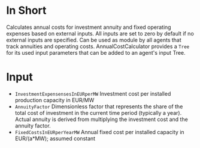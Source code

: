 # In Short

Calculates annual costs for investment annuity and fixed operating expenses based on external inputs.
All inputs are set to zero by default if no external inputs are specified.
Can be used as module by all agents that track annuities and operating costs.
AnnualCostCalculator provides a `Tree` for its used input parameters that can be added to an agent's input Tree.

# Input

* `InvestmentExpensensesInEURperMW` Investment cost per installed production capacity in EUR/MW
* `AnnuityFactor` Dimensionless factor that represents the share of the total cost of investment in the current time period (typically a year). Actual annuity is derived from multiplying the investment cost and the annuity factor.
* `FixedCostsInEURperYearMW` Annual fixed cost per installed capacity in EUR/(a*MW); assumed constant